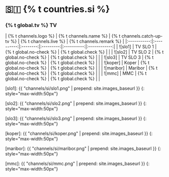 # 🇸🇮 {% t countries.si %}

### {% t global.tv %} TV

<!-- Logo - Name - Replay? - Live TV? - Remark -->

| {% t channels.logo %} | {% t channels.name %} | {% t channels.catch-up-tv %} | {% t channels.live %} | {% t channels.remark %} |
|:-----------:|:----------:|:--------:|:---------:|:----------:|:------------:|
| ![slo1] | TV SLO 1 | {% t global.no-check %} | {% t global.check %} | |
| ![slo2] | TV SLO 2 | {% t global.no-check %} | {% t global.check %} | |
| ![slo3] | TV SLO 3 | {% t global.no-check %} | {% t global.check %} | |
| ![koper] | Koper | {% t global.no-check %} | {% t global.check %} | |
| ![maribor] | Maribor | {% t global.no-check %} | {% t global.check %} | |
| ![mmc] | MMC | {% t global.no-check %} | {% t global.check %} | |


[slo1]: {{ "channels/si/slo1.png" | prepend: site.images_baseurl }}
{: style="max-width:50px"}

[slo2]: {{ "channels/si/slo2.png" | prepend: site.images_baseurl }}
{: style="max-width:50px"}

[slo3]: {{ "channels/si/slo3.png" | prepend: site.images_baseurl }}
{: style="max-width:50px"}

[koper]: {{ "channels/si/koper.png" | prepend: site.images_baseurl }}
{: style="max-width:50px"}

[maribor]: {{ "channels/si/maribor.png" | prepend: site.images_baseurl }}
{: style="max-width:50px"}

[mmc]: {{ "channels/si/mmc.png" | prepend: site.images_baseurl }}
{: style="max-width:50px"}
